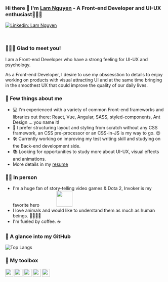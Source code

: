 ### Hi there 👋 I'm [Lam Nguyen](https://lamoort.github.io/) - A Front-end Developer and UI-UX enthusiast👨🏻‍💻

[![Linkedin: Lam Nguyen](https://img.shields.io/badge/-@lamnguyen-0077B5?style=flat-square&labelColor=0077B5&logo=linkedin&link=https://www.linkedin.com/in/lam-nguyenchanh/)](https://www.linkedin.com/in/lam-nguyenchanh/)

<br>

### 🙋🏻‍♂️ Glad to meet you! 
I am a Front-end Developer who have a strong feeling for UI-UX and psychology. 

As a Front-end Developer, I desire to use my obssesstion to details to enjoy working on products with visual attracting UI and at the same time bringing in the smoothest UX that could improve the quality of our daily lives.

### 🤖 Few things about me 
- 💻   I'm experienced with a variety of common Front-end frameworks and libraries out there: React, Vue, Angular, SASS, styled-components, Ant Design ... you name it!
- 🎨   I prefer structuring layout and styling from scratch without any CSS framework, an CSS pre-processor or an CSS-in-JS is my way to go. 😉
- 🛠   Currently working on improving my test writing skill and studying on the Back-end development side.
- 📚   Looking for opportunities to study more about UI-UX, visual effects and animations. 
- More details in my [resume](https://drive.google.com/file/d/1ZwhvSWSvSxZdU_ncnGn_pXyaMhwmxfas/view?usp=sharing)

### 🥷🏻 In person
- I'm a huge fan of story-telling video games & Dota 2, Invoker is my favorite hero</span> <img src="https://i.imgur.com/ra7zNCp.gif" width="50" style="margin-left: 50px"></li>
- I love animals and would like to understand them as much as human beings. 🐯🦁🐒🦅
- I'm fueled by coffee. ☕️

### 👀 A glance into my GitHub
![Top Langs](https://github-readme-stats.vercel.app/api/top-langs/?username=lamoort&layout=compact&theme=dark&hide_border=true)


### 🧰 My toolbox
<code><img height="25" src="https://user-images.githubusercontent.com/26543329/126912351-e6cf30b9-b05c-4084-bb4e-4170cf53c40c.png"></code>
<code><img height="25" src="https://cdn4.iconfinder.com/data/icons/logos-and-brands/512/367_Vuejs_logo-256.png"></code>
<code><img height="25" src="https://cdn4.iconfinder.com/data/icons/logos-and-brands/512/21_Angular_logo_logos-256.png"></code>
<code><img height="25" src="https://cdn3.iconfinder.com/data/icons/logos-and-brands-adobe/512/288_Sass-256.png"></code>
<code><img height="25" src="https://cdn3.iconfinder.com/data/icons/social-media-2169/24/social_media_social_media_logo_git-256.png"></code>


